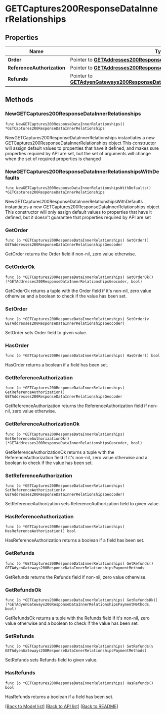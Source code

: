 # GETCaptures200ResponseDataInnerRelationships

## Properties

Name | Type | Description | Notes
------------ | ------------- | ------------- | -------------
**Order** | Pointer to [**GETAddresses200ResponseDataInnerRelationshipsGeocoder**](GETAddresses200ResponseDataInnerRelationshipsGeocoder.md) |  | [optional] 
**ReferenceAuthorization** | Pointer to [**GETAddresses200ResponseDataInnerRelationshipsGeocoder**](GETAddresses200ResponseDataInnerRelationshipsGeocoder.md) |  | [optional] 
**Refunds** | Pointer to [**GETAdyenGateways200ResponseDataInnerRelationshipsPaymentMethods**](GETAdyenGateways200ResponseDataInnerRelationshipsPaymentMethods.md) |  | [optional] 

## Methods

### NewGETCaptures200ResponseDataInnerRelationships

`func NewGETCaptures200ResponseDataInnerRelationships() *GETCaptures200ResponseDataInnerRelationships`

NewGETCaptures200ResponseDataInnerRelationships instantiates a new GETCaptures200ResponseDataInnerRelationships object
This constructor will assign default values to properties that have it defined,
and makes sure properties required by API are set, but the set of arguments
will change when the set of required properties is changed

### NewGETCaptures200ResponseDataInnerRelationshipsWithDefaults

`func NewGETCaptures200ResponseDataInnerRelationshipsWithDefaults() *GETCaptures200ResponseDataInnerRelationships`

NewGETCaptures200ResponseDataInnerRelationshipsWithDefaults instantiates a new GETCaptures200ResponseDataInnerRelationships object
This constructor will only assign default values to properties that have it defined,
but it doesn't guarantee that properties required by API are set

### GetOrder

`func (o *GETCaptures200ResponseDataInnerRelationships) GetOrder() GETAddresses200ResponseDataInnerRelationshipsGeocoder`

GetOrder returns the Order field if non-nil, zero value otherwise.

### GetOrderOk

`func (o *GETCaptures200ResponseDataInnerRelationships) GetOrderOk() (*GETAddresses200ResponseDataInnerRelationshipsGeocoder, bool)`

GetOrderOk returns a tuple with the Order field if it's non-nil, zero value otherwise
and a boolean to check if the value has been set.

### SetOrder

`func (o *GETCaptures200ResponseDataInnerRelationships) SetOrder(v GETAddresses200ResponseDataInnerRelationshipsGeocoder)`

SetOrder sets Order field to given value.

### HasOrder

`func (o *GETCaptures200ResponseDataInnerRelationships) HasOrder() bool`

HasOrder returns a boolean if a field has been set.

### GetReferenceAuthorization

`func (o *GETCaptures200ResponseDataInnerRelationships) GetReferenceAuthorization() GETAddresses200ResponseDataInnerRelationshipsGeocoder`

GetReferenceAuthorization returns the ReferenceAuthorization field if non-nil, zero value otherwise.

### GetReferenceAuthorizationOk

`func (o *GETCaptures200ResponseDataInnerRelationships) GetReferenceAuthorizationOk() (*GETAddresses200ResponseDataInnerRelationshipsGeocoder, bool)`

GetReferenceAuthorizationOk returns a tuple with the ReferenceAuthorization field if it's non-nil, zero value otherwise
and a boolean to check if the value has been set.

### SetReferenceAuthorization

`func (o *GETCaptures200ResponseDataInnerRelationships) SetReferenceAuthorization(v GETAddresses200ResponseDataInnerRelationshipsGeocoder)`

SetReferenceAuthorization sets ReferenceAuthorization field to given value.

### HasReferenceAuthorization

`func (o *GETCaptures200ResponseDataInnerRelationships) HasReferenceAuthorization() bool`

HasReferenceAuthorization returns a boolean if a field has been set.

### GetRefunds

`func (o *GETCaptures200ResponseDataInnerRelationships) GetRefunds() GETAdyenGateways200ResponseDataInnerRelationshipsPaymentMethods`

GetRefunds returns the Refunds field if non-nil, zero value otherwise.

### GetRefundsOk

`func (o *GETCaptures200ResponseDataInnerRelationships) GetRefundsOk() (*GETAdyenGateways200ResponseDataInnerRelationshipsPaymentMethods, bool)`

GetRefundsOk returns a tuple with the Refunds field if it's non-nil, zero value otherwise
and a boolean to check if the value has been set.

### SetRefunds

`func (o *GETCaptures200ResponseDataInnerRelationships) SetRefunds(v GETAdyenGateways200ResponseDataInnerRelationshipsPaymentMethods)`

SetRefunds sets Refunds field to given value.

### HasRefunds

`func (o *GETCaptures200ResponseDataInnerRelationships) HasRefunds() bool`

HasRefunds returns a boolean if a field has been set.


[[Back to Model list]](../README.md#documentation-for-models) [[Back to API list]](../README.md#documentation-for-api-endpoints) [[Back to README]](../README.md)


